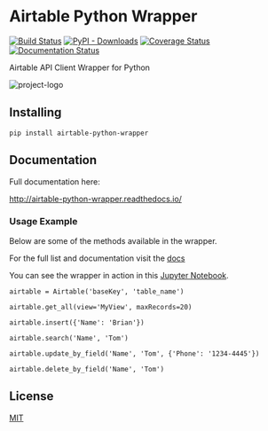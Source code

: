 # Airtable Python Wrapper

[![Build Status](https://travis-ci.org/gtalarico/airtable-python-wrapper.svg?branch=master)](https://travis-ci.org/gtalarico/airtable-python-wrapper)
[![PyPI - Downloads](https://img.shields.io/pypi/dm/airtable-python-wrapper.svg?label=pypi%20downloads)](https://pypi.org/project/airtable-python-wrapper/)
[![Coverage Status](https://coveralls.io/repos/github/gtalarico/airtable-python-wrapper/badge.svg?branch=master)](https://coveralls.io/github/gtalarico/airtable-python-wrapper?branch=master)
[![Documentation Status](https://readthedocs.org/projects/airtable-python-wrapper/badge/?version=latest)](http://airtable-python-wrapper.readthedocs.io/en/latest/?badge=latest)

Airtable API Client Wrapper for Python

![project-logo](https://github.com/gtalarico/airtable-python-wrapper/blob/master/docs/source/_static/logo.png)

## Installing

```
pip install airtable-python-wrapper
```

## Documentation

Full documentation here:

http://airtable-python-wrapper.readthedocs.io/

### Usage Example

Below are some of the methods available in the wrapper.

For the full list and documentation visit the [docs](http://airtable-python-wrapper.readthedocs.io/)

You can see the wrapper in action in this [Jupyter Notebook](https://github.com/gtalarico/airtable-python-wrapper/blob/master/Airtable.ipynb).

```
airtable = Airtable('baseKey', 'table_name')

airtable.get_all(view='MyView', maxRecords=20)

airtable.insert({'Name': 'Brian'})

airtable.search('Name', 'Tom')

airtable.update_by_field('Name', 'Tom', {'Phone': '1234-4445'})

airtable.delete_by_field('Name', 'Tom')

```

## License
[MIT](https://opensource.org/licenses/MIT)

